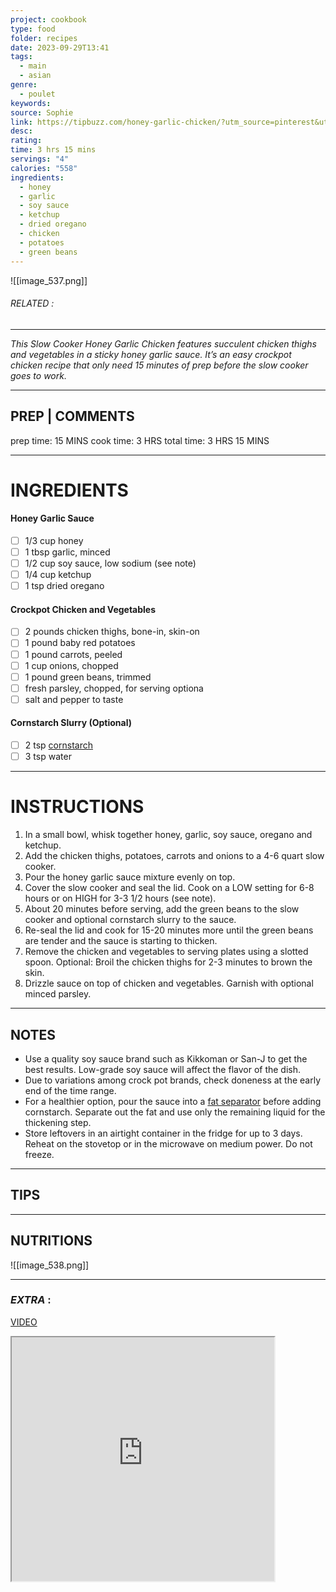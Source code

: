 ```yaml
---
project: cookbook
type: food
folder: recipes
date: 2023-09-29T13:41
tags:
  - main
  - asian
genre:
  - poulet
keywords: 
source: Sophie
link: https://tipbuzz.com/honey-garlic-chicken/?utm_source=pinterest&utm_medium=social&utm_campaign=SocialWarfare%20TipBuzz
desc: 
rating: 
time: 3 hrs 15 mins
servings: "4"
calories: "558"
ingredients:
  - honey
  - garlic
  - soy sauce
  - ketchup
  - dried oregano
  - chicken
  - potatoes
  - green beans
---
```


![[image_537.png]]
###### *RELATED* : 
---
_This Slow Cooker Honey Garlic Chicken features succulent chicken thighs and vegetables in a sticky honey garlic sauce. It’s an easy crockpot chicken recipe that only need 15 minutes of prep before the slow cooker goes to work._

---
## PREP | COMMENTS

prep time: 15 MINS
cook time: 3 HRS
total time: 3 HRS 15 MINS

---
# INGREDIENTS

#### Honey Garlic Sauce
 
- [ ] 1/3 cup honey
- [ ] 1 tbsp garlic, minced
- [ ] 1/2 cup soy sauce, low sodium (see note)
- [ ] 1/4 cup ketchup
- [ ] 1 tsp dried oregano

#### Crockpot Chicken and Vegetables

- [ ] 2 pounds chicken thighs, bone-in, skin-on
- [ ] 1 pound baby red potatoes
- [ ] 1 pound carrots, peeled
- [ ] 1 cup onions, chopped
- [ ] 1 pound green beans, trimmed
- [ ] fresh parsley, chopped, for serving optiona
- [ ] salt and pepper to taste

#### Cornstarch Slurry (Optional)

- [ ] 2 tsp [cornstarch](https://amzn.to/2NE976y)
- [ ] 3 tsp water

---
# INSTRUCTIONS

1. In a small bowl, whisk together honey, garlic, soy sauce, oregano and ketchup.
2. Add the chicken thighs, potatoes, carrots and onions to a 4-6 quart slow cooker.
3. Pour the honey garlic sauce mixture evenly on top.
4. Cover the slow cooker and seal the lid. Cook on a LOW setting for 6-8 hours or on HIGH for 3-3 1/2 hours (see note).
5. About 20 minutes before serving, add the green beans to the slow cooker and optional cornstarch slurry to the sauce.
6. Re-seal the lid and cook for 15-20 minutes more until the green beans are tender and the sauce is starting to thicken.
7. Remove the chicken and vegetables to serving plates using a slotted spoon. Optional: Broil the chicken thighs for 2-3 minutes to brown the skin.
8. Drizzle sauce on top of chicken and vegetables. Garnish with optional minced parsley.

---
## NOTES

- Use a quality soy sauce brand such as Kikkoman or San-J to get the best results. Low-grade soy sauce will affect the flavor of the dish.
- Due to variations among crock pot brands, check doneness at the early end of the time range.
- For a healthier option, pour the sauce into a [fat separator](https://amzn.to/2Jh3D0e) before adding cornstarch. Separate out the fat and use only the remaining liquid for the thickening step.
- Store leftovers in an airtight container in the fridge for up to 3 days. Reheat on the stovetop or in the microwave on medium power. Do not freeze.

---
## TIPS



---
## NUTRITIONS

![[image_538.png]]

---
### *EXTRA* :

[VIDEO](https://www.youtube.com/embed/G0JlJj_Gc9s)

<iframe allowfullscreen src="https://www.youtube.com/embed/G0JlJj_Gc9s" width="420" height="390" />
